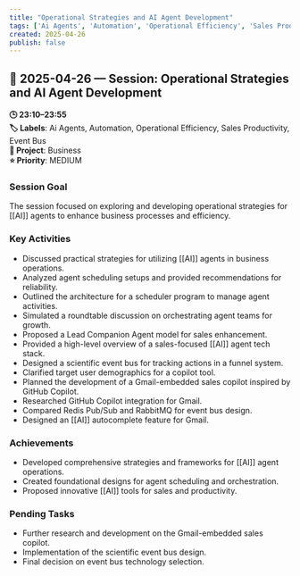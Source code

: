 ```yaml
---
title: "Operational Strategies and AI Agent Development"
tags: ['Ai Agents', 'Automation', 'Operational Efficiency', 'Sales Productivity', 'Event Bus']
created: 2025-04-26
publish: false
---
```


## 📅 2025-04-26 — Session: Operational Strategies and AI Agent Development

**🕒 23:10–23:55**  
**🏷️ Labels**: Ai Agents, Automation, Operational Efficiency, Sales Productivity, Event Bus  
**📂 Project**: Business  
**⭐ Priority**: MEDIUM  


### Session Goal
The session focused on exploring and developing operational strategies for [[AI]] agents to enhance business processes and efficiency.

### Key Activities
- Discussed practical strategies for utilizing [[AI]] agents in business operations.
- Analyzed agent scheduling setups and provided recommendations for reliability.
- Outlined the architecture for a scheduler program to manage agent activities.
- Simulated a roundtable discussion on orchestrating agent teams for growth.
- Proposed a Lead Companion Agent model for sales enhancement.
- Provided a high-level overview of a sales-focused [[AI]] agent tech stack.
- Designed a scientific event bus for tracking actions in a funnel system.
- Clarified target user demographics for a copilot tool.
- Planned the development of a Gmail-embedded sales copilot inspired by GitHub Copilot.
- Researched GitHub Copilot integration for Gmail.
- Compared Redis Pub/Sub and RabbitMQ for event bus design.
- Designed an [[AI]] autocomplete feature for Gmail.

### Achievements
- Developed comprehensive strategies and frameworks for [[AI]] agent operations.
- Created foundational designs for agent scheduling and orchestration.
- Proposed innovative [[AI]] tools for sales and productivity.

### Pending Tasks
- Further research and development on the Gmail-embedded sales copilot.
- Implementation of the scientific event bus design.
- Final decision on event bus technology selection.
